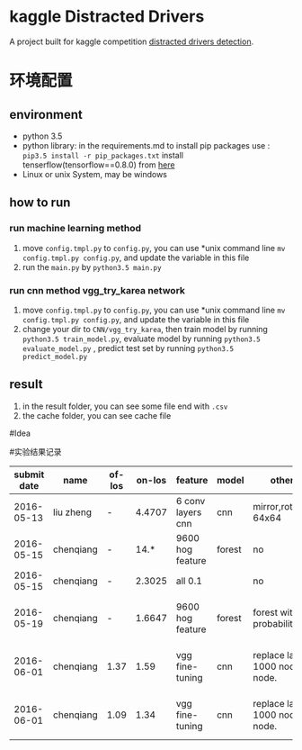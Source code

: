 # kaggle Distracted Drivers
A project built for kaggle competition [distracted drivers detection](https://www.kaggle.com/c/state-farm-distracted-driver-detection).

# 环境配置

## environment

* python 3.5
* python library:
    in the requirements.md
    to install pip packages use : `pip3.5 install -r pip_packages.txt`
    install tenserflow(tensorflow==0.8.0) from [here](https://www.tensorflow.org/versions/r0.8/get_started/os_setup.html#pip-installation)
* Linux or unix System, may be windows
    
## how to run

### run machine learning method  

1. move `config.tmpl.py` to `config.py`, you can use *unix command line `mv config.tmpl.py config.py`, and update the variable in this file 
2. run the `main.py` by `python3.5 main.py`

### run cnn method vgg_try_karea network
1. move `config.tmpl.py` to `config.py`, you can use *unix command line `mv config.tmpl.py config.py`, and update the variable in this file
2. change your dir to `CNN/vgg_try_karea`, then train model by running `python3.5 train_model.py`, evaluate model by running `python3.5 evaluate_model.py`
, predict test set by running `python3.5 predict_model.py`


## result

1. in the result folder, you can see some file end with `.csv`
2. the cache folder, you can see cache file

#Idea



#实验结果记录

| submit date | name      | of-los | on-los |feature                  | model   | other trick                                   | comments                           |
| ----------  |--------   | ---    |------  |-------------------------|---------|-----------------------------------------------|----------                          |
| 2016-05-13  | liu zheng |   -    | 4.4707 |   6 conv layers cnn     | cnn     | mirror,rotate,resize 64x64                    | what a shame....                   |
| 2016-05-15  | chenqiang |   -    | 14.*   |   9600 hog feature      | forest  | no                                            | it must be over-fitting            |
| 2016-05-15  | chenqiang |   -    | 2.3025 |    all 0.1              |         | no                                            | base line                          |
| 2016-05-19  | chenqiang |   -    | 1.6647 |   9600 hog feature      | forest  | forest with probability                       | still have a huge space to improve |
| 2016-06-01  | chenqiang |   1.37 | 1.59   |   vgg fine-tuning       | cnn     | replace last layer 1000 node, to 10 node.     | still have a huge space to improve |
| 2016-06-01  | chenqiang |   1.09 | 1.34   |   vgg fine-tuning       | cnn     | replace last layer 1000 node, to 10 node.     | still have a huge space to improve |

